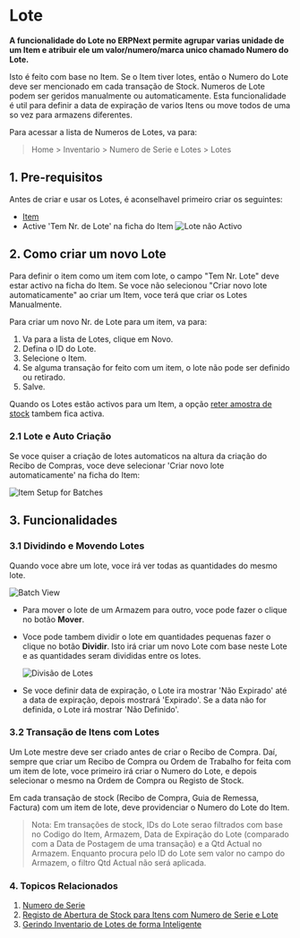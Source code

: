 <!-- add-breadcrumbs -->
# Lote

**A funcionalidade do Lote no ERPNext permite agrupar varias unidade de um Item e atribuir ele um valor/numero/marca unico chamado Numero do Lote.**

Isto é feito com base no Item. Se o Item tiver lotes, então o Numero do Lote deve ser mencionado em cada transação de Stock. Numeros de Lote podem ser geridos manualmente ou automaticamente. Esta funcionalidade é util para definir a data de expiração de varios Itens ou move todos de uma so vez para armazens diferentes.

Para acessar a lista de Numeros de Lotes, va para:
> Home > Inventario > Numero de Serie e Lotes > Lotes


## 1. Pre-requisitos
Antes de criar e usar os Lotes, é aconselhavel primeiro criar os seguintes:

* [Item](/docs/user/manual/pt/inventario/item)
* Active 'Tem Nr. de Lote' na ficha do Item
    ![Lote não Activo](/docs/assets/img/stock/batch-no-enabled.png)


## 2. Como criar um novo Lote

Para definir o item como um item com lote, o campo "Tem Nr. Lote" deve estar activo na ficha do Item. Se voce não selecionou "Criar novo lote automaticamente" ao criar um Item, voce terá que criar os Lotes Manualmente. 

Para criar um novo Nr. de Lote para um item, va para:

1. Va para a lista de Lotes, clique em Novo.
1. Defina o ID do Lote.
1. Selecione o Item.
1. Se alguma transação for feito com um item, o lote não pode ser definido ou retirado.
1. Salve.

Quando os Lotes estão activos para um Item, a opção [reter amostra de stock](/docs/user/manual/pt/inventario/reter-amostra-stocks) tambem fica activa. 

### 2.1 Lote e Auto Criação
Se voce quiser a criação de lotes automaticos na altura da criação do Recibo de Compras, voce deve selecionar 'Criar novo lote automaticamente' na ficha do Item:

<img class="screenshot" alt="Item Setup for Batches" src="{{docs_base_url}}/assets/img/stock/item_setup_for_batch.png">

## 3. Funcionalidades
### 3.1 Dividindo e Movendo Lotes

Quando voce abre um lote, voce irá ver todas as quantidades do mesmo lote.

<img class="screenshot" alt="Batch View" src="{{docs_base_url}}/assets/img/stock/batch_view.png">

* Para mover o lote de um Armazem para outro, voce pode fazer o clique no botão **Mover**.

* Voce pode tambem dividir o lote em quantidades pequenas fazer o clique no botão **Dividir**. Isto irá criar um novo Lote com base neste Lote e as quantidades seram divididas entre os lotes.

    ![Divisão de Lotes](/docs/assets/img/stock/batch_split.png)

* Se voce definir data de expiração, o Lote ira mostrar 'Não Expirado' até a data de expiração, depois mostrará 'Expirado'. Se a data não for definida, o Lote irá mostrar 'Não Definido'.

### 3.2 Transação de Itens com Lotes

Um Lote mestre deve ser criado antes de criar o Recibo de Compra.
Daí, sempre que criar um Recibo de Compra ou Ordem de Trabalho for feita com um item de lote,
voce primeiro irá criar o Numero do Lote, e depois selecionar o mesmo na Ordem de Compra ou Registo de Stock.

Em cada transação de stock (Recibo de Compra, Guia de Remessa, Factura) com um item de lote,
deve providenciar o Numero do Lote do Item.

> Nota: Em transações de stock, IDs do Lote serao filtrados com base no Codigo do Item, Armazem,
Data de Expiração do Lote (comparado com a Data de Postagem de uma transação) e a Qtd Actual no Armazem.
Enquanto procura pelo ID do Lote sem valor no campo do Armazem, o filtro Qtd Actual não será aplicada.

### 4. Topicos Relacionados
1. [Numero de Serie](/docs/user/manual/pt/inventario/numero-serie)
1. [Registo de Abertura de Stock para Itens com Numero de Serie e Lote](/docs/user/manual/pt/inventario/artigos/abertura-balanco-stock-para-itens-serializados-e-lotes)
1. [Gerindo Inventario de Lotes de forma Inteligente](/docs/user/manual/pt/inventario/artigos/gerindo-inventario-de-lotes-inteligente)
